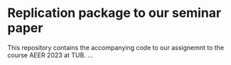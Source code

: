 # Replication package to our seminar paper 

This repository contains the accompanying code to our assignemnt to the course AEER 2023 at TUB. 
...
